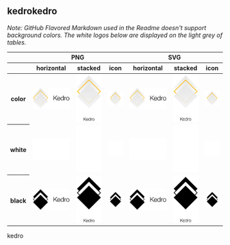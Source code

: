 ## kedrokedro

*Note: GitHub Flavored Markdown used in the Readme doesn't support background colors. The white logos below are displayed on the light grey of tables.*

<table class="logos-table">
	<thead>
		<tr>
			<th></th>
			<th colspan="3">PNG</th>
			<th colspan="3">SVG</th>
		</tr>
		<tr>
			<th></th>
			<th>horizontal</th>
			<th>stacked</th>
			<th>icon</th>
			<th>horizontal</th>
			<th>stacked</th>
			<th>icon</th>
		</tr>
	</thead>	
    <tbody>
		<tr>
			<th>color</th>
			<td><a href="horizontal/color/kedro-horizontal-color.png" download><img src="horizontal/color/kedro-horizontal-color.png" width="200"></a></td>
			<td><a href="stacked/color/kedro-stacked-color.png" download><img src="stacked/color/kedro-stacked-color.png" width="95"></a></td>
			<td><a href="icon/color/kedro-icon-color.png" download><img src="icon/color/kedro-icon-color.png" width="75"></a></td>
			<td><a href="horizontal/color/kedro-horizontal-color.svg" download><img src="horizontal/color/kedro-horizontal-color.svg" width="200"></a></td>
			<td><a href="stacked/color/kedro-stacked-color.svg" download><img src="stacked/color/kedro-stacked-color.svg" width="95"></a></td>
			<td><a href="icon/color/kedro-icon-color.png" download><img src="icon/color/kedro-icon-color.png" width="75"></a></td>
		</tr>
		<tr>
			<th>white</th>
			<td><a href="horizontal/white/kedro-horizontal-white.png" download><img src="horizontal/white/kedro-horizontal-white.png" width="200"></a></td>
			<td><a href="stacked/white/kedro-stacked-white.png" download><img src="stacked/white/kedro-stacked-white.png" width="95"></a></td>
			<td><a href="icon/white/kedro-icon-white.png" download><img src="icon/white/kedro-icon-white.png" width="75"></a></td>
			<td><a href="horizontal/white/kedro-horizontal-white.svg" download><img src="horizontal/white/kedro-horizontal-white.svg" width="200"></a></td>
			<td><a href="stacked/white/kedro-stacked-white.svg" download><img src="stacked/white/kedro-stacked-white.svg" width="95"></a></td>
			<td><a href="icon/white/kedro-icon-white.svg" download><img src="icon/white/kedro-icon-white.svg" width="75"></a></td>
		</tr>
		<tr>
			<th>black</th>
			<td><a href="horizontal/black/kedro-horizontal-black.png" download><img src="horizontal/black/kedro-horizontal-black.png" width="200"></a></td>
			<td><a href="stacked/black/kedro-stacked-black.png" download><img src="stacked/black/kedro-stacked-black.png" width="95"></a></td>
			<td><a href="icon/black/kedro-icon-black.png" download><img src="icon/black/kedro-icon-black.png" width="75"></a></td>
			<td><a href="horizontal/black/kedro-horizontal-black.svg" download><img src="horizontal/black/kedro-horizontal-black.svg" width="200"></a></td>
			<td><a href="stacked/black/kedro-stacked-black.svg" download><img src="stacked/black/kedro-stacked-black.svg" width="95"></a></td>
			<td><a href="icon/black/kedro-icon-black.svg" download><img src="icon/black/kedro-icon-black.svg" width="75"></a></td>
		</tr>
	</tbody>	
</table>

kedro